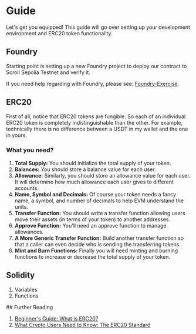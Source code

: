 # Guide

Let's get you equipped! This guide will go over setting up your development environment and ERC20 token functionality.

## Foundry

Starting point is setting up a new Foundry project to deploy our contract to Scroll Sepolia Testnet and verify it.

If you need help regarding with Foundry, please see: [Foundry-Exercise](./Foundry-Exercise.md).

## ERC20

First of all, notice that ERC20 tokens are fungible. So each of an individual ERC20 token is completely indistinguishable than the other. For example, technically there is no difference between a USDT in my wallet and the one in yours.

### What you need?

1. **Total Supply:** You should initialize the total supply of your token.
2. **Balances:** You should store a balance value for each user.
3. **Allowance:** Similarly, you should store an allowance value for each user. It will determine how much allowance each user gives to different accounts.
4. **Name, Symbol and Decimals:** Of course your token needs a fancy name, a symbol, and number of decimals to help EVM understand the units.
5. **Transfer Function:** You should write a transfer function allowing users move their assets (in terms of your token) to another addresses.
6. **Approve Function:** You'll need an approve function to manage allowances.
7. **A More Generic Transfer Function:** Build another transfer function so that a caller can even decide who is sending the transferring tokens.
8. **Mint and Burn Functions:** Finally you will need minting and burning functions to increase or decrease the total supply of your token.

## Solidity

1. Variables
2. Functions

## Further Reading

1. [Beginner's Guide: What is ERC20?](https://www.blockchain-council.org/ethereum/beginners-guide-what-is-erc20/)
2. [What Crypto Users Need to Know: The ERC20 Standard](https://www.investopedia.com/tech/why-crypto-users-need-know-about-erc20-token-standard/)